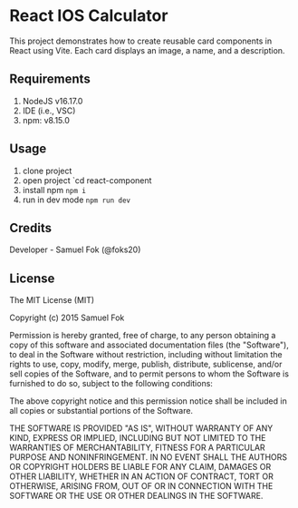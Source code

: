 

# React IOS Calculator

This project demonstrates how to create reusable card components in React using Vite. Each card displays an image, a name, and a description.

## Requirements

1. NodeJS v16.17.0
2. IDE (i.e., VSC)
3. npm: v8.15.0

## Usage

1. clone project   
2. open project `cd react-component
3. install npm `npm i`
4. run in dev mode `npm run dev`



## Credits
 
Developer - Samuel Fok (@foks20)

 
## License
 
The MIT License (MIT)

Copyright (c) 2015 Samuel Fok

Permission is hereby granted, free of charge, to any person obtaining a copy of this software and associated documentation files (the "Software"), to deal in the Software without restriction, including without limitation the rights to use, copy, modify, merge, publish, distribute, sublicense, and/or sell copies of the Software, and to permit persons to whom the Software is furnished to do so, subject to the following conditions:

The above copyright notice and this permission notice shall be included in all copies or substantial portions of the Software.

THE SOFTWARE IS PROVIDED "AS IS", WITHOUT WARRANTY OF ANY KIND, EXPRESS OR IMPLIED, INCLUDING BUT NOT LIMITED TO THE WARRANTIES OF MERCHANTABILITY, FITNESS FOR A PARTICULAR PURPOSE AND NONINFRINGEMENT. IN NO EVENT SHALL THE AUTHORS OR COPYRIGHT HOLDERS BE LIABLE FOR ANY CLAIM, DAMAGES OR OTHER LIABILITY, WHETHER IN AN ACTION OF CONTRACT, TORT OR OTHERWISE, ARISING FROM, OUT OF OR IN CONNECTION WITH THE SOFTWARE OR THE USE OR OTHER DEALINGS IN THE SOFTWARE.

